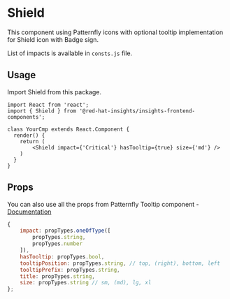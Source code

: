 # Shield

This component using Patternfly icons with optional tooltip implementation for Shield icon with Badge sign.

List of impacts is available in `consts.js` file.

## Usage

Import Shield from this package.

```JSX
import React from 'react';
import { Shield } from '@red-hat-insights/insights-frontend-components';

class YourCmp extends React.Component {
  render() {
    return (
        <Shield impact={'Critical'} hasTooltip={true} size={'md'} />
    )
  }
}
```

## Props

You can also use all the props from Patternfly Tooltip component - [Documentation](http://patternfly-react.surge.sh/patternfly-4/components/tooltip)

```javascript
{
    impact: propTypes.oneOfType([
        propTypes.string,
        propTypes.number
    ]),
    hasTooltip: propTypes.bool,
    tooltipPosition: propTypes.string, // top, (right), bottom, left
    tooltipPrefix: propTypes.string,
    title: propTypes.string,
    size: propTypes.string // sm, (md), lg, xl
};
```
